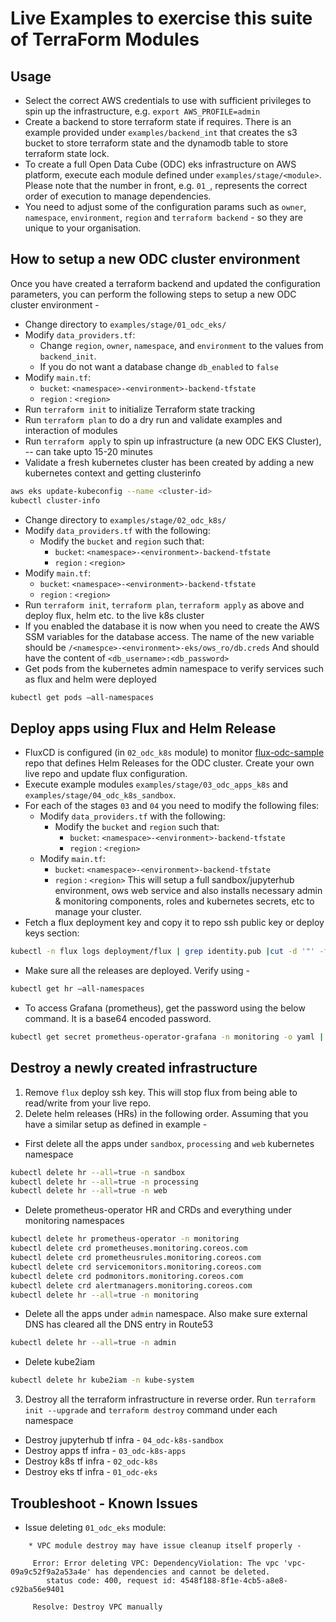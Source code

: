 # Live Examples to exercise this suite of TerraForm Modules

## Usage
- Select the correct AWS credentials to use with sufficient privileges to spin up the infrastructure, e.g. `export AWS_PROFILE=admin`
- Create a backend to store terraform state if requires. There is an example provided under `examples/backend_int` that creates the s3 bucket to store terraform state and the dynamodb table to store terraform state lock.
- To create a full Open Data Cube (ODC) eks infrastructure on AWS platform, execute each module defined under `examples/stage/<module>`. Please note that the number in front, e.g. `01_`, represents the correct order of execution to manage dependencies.
- You need to adjust some of the configuration params such as `owner`, `namespace`, `environment`, `region` and `terraform backend` - so they are unique to your organisation.

## How to setup a new ODC cluster environment
Once you have created a terraform backend and updated the configuration parameters, you can perform the following steps to setup a new ODC cluster environment -
- Change directory to `examples/stage/01_odc_eks/`
- Modify `data_providers.tf`:
  - Change `region`, `owner`, `namespace`, and `environment` to the values from `backend_init`.
  - If you do not want a database change `db_enabled` to `false`
- Modify `main.tf`:
  - `bucket`: `<namespace>-<environment>-backend-tfstate`
  - `region` : `<region>`
- Run `terraform init` to initialize Terraform state tracking
- Run `terraform plan` to do a dry run and validate examples and interaction of modules
- Run `terraform apply` to spin up infrastructure (a new ODC EKS Cluster), -- can take upto 15-20 minutes
- Validate a fresh kubernetes cluster has been created by adding a new kubernetes context and getting clusterinfo
```sh
aws eks update-kubeconfig --name <cluster-id>
kubectl cluster-info
```
- Change directory to `examples/stage/02_odc_k8s/`
- Modify `data_providers.tf` with the following:
  - Modify the `bucket` and `region` such that:
    - `bucket`: `<namespace>-<environment>-backend-tfstate`
    - `region` : `<region>`
- Modify `main.tf`:
  - `bucket`: `<namespace>-<environment>-backend-tfstate`
  - `region` : `<region>`
- Run `terraform init`, `terraform plan`, `terraform apply` as above and deploy flux, helm etc. to the live k8s cluster
- If you enabled the database it is now when you need to create the AWS SSM variables for the database access. The name of the new variable should be `/<namespce>-<environment>-eks/ows_ro/db.creds` And should have the content of `<db_username>:<db_password>`
- Get pods from the kubernetes admin namespace to verify services such as flux and helm were deployed
```sh
kubectl get pods —all-namespaces
```

## Deploy apps using Flux and Helm Release
- FluxCD is configured (in `02_odc_k8s` module) to monitor [flux-odc-sample](https://github.com/opendatacube/flux-odc-sample) repo that defines Helm Releases for the ODC cluster. Create your own live repo and update flux configuration.
- Execute example modules `examples/stage/03_odc_apps_k8s` and `examples/stage/04_odc_k8s_sandbox`.
- For each of the stages `03` and `04` you need to modify the following files:
  - Modify `data_providers.tf` with the following:
    - Modify the `bucket` and `region` such that:
      - `bucket`: `<namespace>-<environment>-backend-tfstate`
      - `region` : `<region>`
  - Modify `main.tf`:
    - `bucket`: `<namespace>-<environment>-backend-tfstate`
    - `region` : `<region>`
This will setup a full sandbox/jupyterhub environment, ows web service and also installs necessary admin & monitoring components, roles and kubernetes secrets, etc to manage your cluster.
- Fetch a flux deployment key and copy it to repo ssh public key or deploy keys section:
```sh
kubectl -n flux logs deployment/flux | grep identity.pub |cut -d '"' -f2
```
- Make sure all the releases are deployed. Verify using -
```sh
kubectl get hr —all-namespaces
```
- To access Grafana (prometheus), get the password using the below command. It is a base64 encoded password.
```sh
kubectl get secret prometheus-operator-grafana -n monitoring -o yaml | grep "admin-password:" | sed 's/admin-password: //' | base64 -d -i`
```

## Destroy a newly created infrastructure

1. Remove `flux` deploy ssh key. This will stop flux from being able to read/write from your live repo.
2. Delete helm releases (HRs) in the following order. Assuming that you have a similar setup as defined in example -
- First delete all the apps under `sandbox`, `processing` and `web` kubernetes namespace
```sh
kubectl delete hr --all=true -n sandbox
kubectl delete hr --all=true -n processing
kubectl delete hr --all=true -n web
```
- Delete prometheus-operator HR and CRDs and everything under monitoring namespaces
```sh
kubectl delete hr prometheus-operator -n monitoring
kubectl delete crd prometheuses.monitoring.coreos.com
kubectl delete crd prometheusrules.monitoring.coreos.com
kubectl delete crd servicemonitors.monitoring.coreos.com
kubectl delete crd podmonitors.monitoring.coreos.com
kubectl delete crd alertmanagers.monitoring.coreos.com
kubectl delete hr --all=true -n monitoring
```
- Delete all the apps under `admin` namespace. Also make sure external DNS has cleared all the DNS entry in Route53
```sh
kubectl delete hr --all=true -n admin
```
- Delete kube2iam
```sh
kubectl delete hr kube2iam -n kube-system
```

3. Destroy all the terraform infrastructure in reverse order. Run `terraform init --upgrade` and `terraform destroy` command under each namespace
- Destroy jupyterhub tf infra - `04_odc-k8s-sandbox`
- Destroy apps tf infra - `03_odc-k8s-apps`
- Destroy k8s tf infra - `02_odc-k8s`
- Destroy eks tf infra - `01_odc-eks`

## Troubleshoot - Known Issues
* Issue deleting `01_odc_eks` module:
```text
    * VPC module destroy may have issue cleanup itself properly -

     Error: Error deleting VPC: DependencyViolation: The vpc 'vpc-09a9c52f9a2a53a4e' has dependencies and cannot be deleted.
        status code: 400, request id: 4548f188-8f1e-4cb5-a8e8-c92ba56e9401

     Resolve: Destroy VPC manually
```
